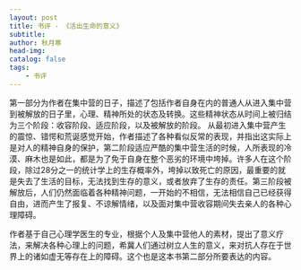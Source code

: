```yaml
---
layout: post
title: 书评 - 《活出生命的意义》
subtitle: 
author: 秋月寒
head-img: 
catalog: false
tags:
    - 书评
---
```


第一部分为作者在集中营的日子，描述了包括作者自身在内的普通人从进入集中营到被解放的日子里，心理、精神所处的状态及转换。这些精神状态从时间上被归结为三个阶段：收容阶段、适应阶段，以及被解放的阶段。 从最初进入集中营产生的震惊、错愕和荒诞感觉开始，作者描述了各种看似反常的表现，并指出这实际上是对人的精神自身的保护，第二阶段适应严酷的集中营生活的时候，人所表现的冷漠、麻木也是如此，都是为了免于自身在整个恶劣的环境中垮掉。许多人在这个阶段，除过28分之一的统计学上的生存概率外，垮掉以致死亡的原因，最重要的就是失去了生活的目标，无法找到生存的意义，或者放弃了生存的责任。第三阶段被解放后，人们仍然面临着各种精神问题，一开始的不相信，无法相信自己已经获得自由，进而产生了报复、不谅解情绪，以及面对集中营收容期间失去亲人的各种心理障碍。

作者基于自己心理学医生的专业，根据个人及集中营他人的素材，提出了意义疗法，来解决各种心理上的问题，希冀人们通过树立人生的意义，来对抗人存在于世界上的诸如虚无等存在上的障碍。这个也是这本书第二部分所要表达的内容。
